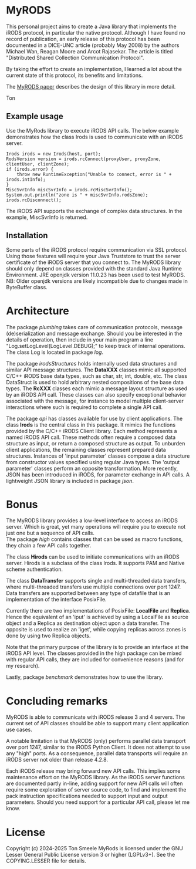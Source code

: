 # MyRODS
This personal project aims to create a Java library that implements
the iRODS protocol, in particular the native protocol.
Although I have found no record of publication, 
an early release of this protocol has been documented in a DICE-UNC article
(probably May 2008)
by the authors Michael Wan, Reagan Moore and Arcot Rajasekar. 
The article is titled "Distributed Shared Collection Communication Protocol".

By taking the effort to create an implementation, I learned a lot 
about the current state of this protocol, its benefits and limitations.

The [MyRODS paper](myrods.pdf) describes the design of this library
in more detail. 

Ton

## Example usage
Use the MyRods library to execute iRODS API calls. The below example demonstrates how the class Irods
is used to communicate with an iRODS server. 

	Irods irods = new Irods(host, port);
	RodsVersion version = irods.rcConnect(proxyUser, proxyZone, clientUser, clientZone);
	if (irods.error) {
		throw new RuntimeException("Unable to connect, error is " + irods.intInfo);
	}
	MiscSvrInfo miscSvrInfo = irods.rcMiscSvrInfo();
	System.out.println("zone is " + miscSvrInfo.rodsZone);
	irods.rcDisconnect();
	
The iRODS API supports the exchange of complex data structures. In the example, MiscSvrInfo 
is returned.

## Installation

Some parts of the iRODS protocol require communication via SSL protocol.
Using those features will require your Java Truststore to trust 
the server certificate of the iRODS server that you connect to.
The MyRODS library should only depend on classes provided with the
standard Java Runtime Environment. JRE openjdk version 11.0.23 
has been used to test MyRODS.    
NB: Older openjdk versions are likely incompatible due to changes
made in ByteBuffer class.

# Architecture
The package *plumbing* takes care of communication protocols, message
(de)serialization and message exchange. Should you be interested
in the details of operation, then include in your main program
a line "Log.setLogLevel(LogLevel.DEBUG);" to keep track of internal
operations.  The class Log is located in package *log*.

The package *irodsStructures* holds internally used data structures 
and similar API message structures. 
The **DataXXX** classes mimic all supported C/C++ iRODS base data types,
such as char, str, int, double, etc. The class DataStruct is used to
hold arbitrary nested compositions of the base data types.
The **RcXXX** classes each mimic a message layout structure as used by an 
iRODS API call. These classes can also specify exceptional behavior
associated with the message, for instance to model multiple client-server
interactions where such is required to complete a single API call.

The package *api* has classes available for use by client applications.
The class **Irods** is the central class in this package. 
It mimics the functions provided by the C/C++ iRODS Client library. 
Each method represents a named iRODS API call.
These methods often require a composed data structure
as input, or return a composed structure as output.
To unburden client applications, the remaining classes represent
prepared data structures. Instances of 'input parameter' classes 
compose a data structure from constructor values specified using
regular Java types. 
The 'output parameter' classes perform an opposite transformation.
More recently, JSON has been introduced in iRODS, for parameter 
exchange in API calls. 
A lightweight JSON library is included in package *json*.

# Bonus
The MyRODS library provides a low-level interface to access
an iRODS server.  Which is great, yet many operations will require you to 
execute not just one but a sequence of API calls.  
The package *high* contains classes that can be used as macro functions, 
they chain a few API calls together. 

The class **Hirods** can be used to initiate communications with an iRODS server.
Hirods is a subclass of the class Irods. 
It supports PAM and Native scheme authentication. 

The class **DataTransfer** supports single and multi-threaded data 
transfers, where multi-threaded transfers use multiple connections
over port 1247.  
Data transfers are supported between any type of datafile that is an 
implementation of the interface PosixFile.  

Currently there are two implementations of PosixFile: **LocalFile** and **Replica**.  
Hence the equivalent of an 'iput' is achieved by using a LocalFile as 
source object and a Replica as destination object upon a data transfer. 
The opposite is used to realize an 'iget',
while copying replicas across zones is done by using two Replica objects.

Note that the primary purpose of the library is to provide an interface
at the iRODS API level. The classes provided in the high package can
be mixed with regular API calls, they are included for convenience
reasons (and for my research).

Lastly, package *benchmark* demonstrates how to use
the library. 

# Concluding remarks
MyRODS is able to communicate with iRODS release 3 and 4 servers. 
The current set of API classes should be able to support many client 
application use cases. 

A notable limitation is that MyRODS (only) performs parallel data transport over
port 1247, similar to the iRODS Python Client. It does not attempt to 
use any "high" ports.
As a consequence, parallel data transports will require an iRODS server not
older than release 4.2.8.

Each iRODS release may bring forward new API calls. 
This implies some maintenance effort on the MyRODS library. 
As the iRODS server functions are documented partly in-line, 
adding support for new API calls will often require some exploration of 
server source code, to find and implement the 
pack instruction specifications needed to support input and output parameters. 
Should you need support for a particular API call, please let me know.

# License
Copyright (c) 2024-2025 Ton Smeele
MyRods is licensed under the GNU Lesser General Public License version 3 or higher (LGPLv3+). See the COPYING.LESSER file for details.


